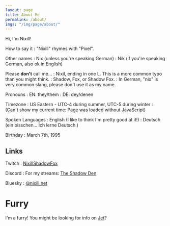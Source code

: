 ```yaml
---
layout: page
title: About Me
permalink: /about/
imgs: "/img/page/about/"
---
```


<script src="/scripts/luxon.js"></script>

Hi, I'm Nixill!

How to say it
: "Nixill" rhymes with "Pixel".

Other names
: Nix (unless you're speaking German)
: Nik (if you're speaking German, also ok in English)

Please **don't** call me...
: Nixil, ending in one L. This is a more common typo than you might think.
: Shadow, Fox, or Shadow Fox.
: In German, "nix" is very common slang, please don't use it as my name.

Pronouns
: EN: they/them
: DE: dey/denen

Timezone
: US Eastern - UTC-4 during summer, UTC-5 during winter
: <span id="currentTime">(Can't show my current time: Page was loaded without JavaScript)</span>
<script>
  var DateTime = luxon.DateTime;
  var now = DateTime.now().setZone("America/Detroit");
  var timeOut = now.toLocaleString(DateTime.TIME_SIMPLE);
  var dayOut = now.weekdayLong;
  // this line intentionally left blank
  document.getElementById("currentTime").innerHTML = "It's currently " + timeOut + " " + dayOut + ".";
</script>

Spoken Languages
: English (I like to think I'm pretty good at it!)
: Deutsch (ein bisschen... Ich lerne Deutsch.)

Birthday
: March 7th, 1995

## Links
Twitch
: [NixillShadowFox](https://twitch.tv/NixillShadowFox)

Discord
: For my streams: [The Shadow Den](https://discord.com/invite/UsXaPhcduY)

Bluesky
: [@nixill.net](https://bsky.app/profile/nixill.net)

# Furry
I'm a furry! You might be looking for info on [Jet](../jet.md)?

